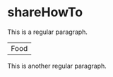 # shareHowTo
This is a regular paragraph.

<table>
    <tr>
        <td>Food</td>
    </tr>
</table>

This is another regular paragraph.
